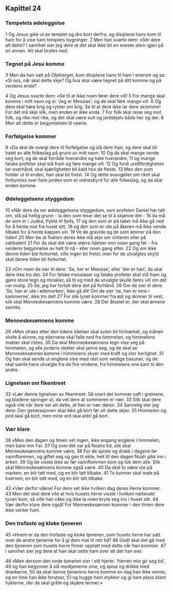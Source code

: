 ## Kapittel 24

### Tempelets ødeleggelse

1 Og Jesus gikk ut av templet og dro bort derfra, og disiplene hans kom til ham for å vise ham templets bygninger.
2 Men han svarte dem: «Ser dere alt dette? I sannhet sier jeg dere at det skal ikke bli en eneste stein igjen på en annen. Alt skal brytes ned.

### Tegnet på Jesu komme

3 Men da han satt på Oljeberget, kom disiplene hans til ham i enerom og sa: «Si oss, når skal dette skje? Og hva skal være tegnet på ditt komme og på verdens ende?

4 Og Jesus svarte dem: «Se til at ikke noen fører dere vill!
5 For mange skal komme i mitt navn og si: ‘Jeg er Messias’; og de skal føre mange vill.
6 Og dere skal høre krig og rykter om krig. Se til at dere ikke lar dere skremme! For det må skje slik, men enden er ikke enda.
7 For folk skal reise seg mot folk, og rike mot rike, og det skal være sult og jordskjelv både her og der.
8 Men alt dette er begynnelsen til veene.

### Forfølgelse kommer

9 «Da skal de overgi dere til forfølgelse og slå dere ihjel, og dere skal bli hatet av alle folkeslag på grunn av mitt navn.
10 Og da skal mange vende seg bort, og de skal forråde hverandre og hate hverandre;
11 og mange falske profeter skal stå fram og føre mange vill.
12 Og fordi urettferdigheten tar overhånd, skal kjærligheten bli kald hos de fleste.
13 Men den som holder ut til enden, han skal bli frelst.
14 Og dette evangeliet om riket skal forkynnes over hele jorden som et vidnesbyrd for alle folkeslag, og da skal enden komme.

### Ødeleggelsens styggedom

15 «Når dere da ser ødeleggelsens styggedom, som profeten Daniel har talt om, stå på hellig grunn - la den som leser det se til å skjønne det -
16 da må de som er i Judea, flykte til fjells,
17 og den som er på taket må ikke gå ned for å hente noe fra huset sitt,
18 og den som er ute på åkeren må ikke vende tilbake for å hente kappen sin.
19 Ve de gravide og de som ammer på den tiden!
20 Men be at flukten deres ikke må skje om vinteren eller på sabbaten!
21 For da skal det være større lidelser enn noen gang før - fra verdens begynnelse av helt til nå - eller noen gang etter.
22 Og om ikke denne tiden ble forkortet, ville ingen bli frelst; men for de utvalgtes skyld skal denne tiden bli forkortet.

23 «Om noen da sier til dere: ‘Se, her er Messias’, eller ‘der er han’, da skal dere ikke tro det.
24 For falske messiaser og falske profeter skal stå fram og gjøre store tegn og mirakler, så til og med de utvalgte skulle føres vill om det var mulig.
25 Se, jeg har fortalt dere det på forhånd.
26 Om de sier til dere: ‘Se, han er ute i ødemarken’, ikke gå dit! Om de sier ‘se, han er inne i kammerne’, ikke tro det!
27 For slik lynet kommer fra øst og skinner til vest, slik skal Menneskesønnens komme være.
28 Der åtselet er, der skal ørnene samles.

### Menneskesønnens komme

29 «Men straks etter den tidens lidelser skal solen bli formørket, og månen slutte å skinne, og stjernene skal falle ned fra himmelen, og himmelens makter skal ristes.
30 Da skal Menneskesønnens tegn vise seg på himmelen, og alle jordens slekter skal jamre seg, og de skal se Menneskesønnen komme i himmelens skyer med kraft og stor herlighet.
31 Og han skal sende ut englene sine med røst som veldige basuner, og de skal samle hans utvalgte fra de fire vindene, fra himmelens ene kant til den andre.

### Lignelsen om fikentreet

32 «Lær denne lignelsen av fikentreet: Så snart det kommer saft i greinene, og bladene springer ut, da vet dere at sommeren er nær.
33 Slik skal dere også vite når dere ser alt dette, at han er nær døren.
34 Sannelig sier jeg dere: Den generasjonen skal ikke gå bort før alt dette skjer.
35 Himmelen og jord skal gå bort, men mine ord skal aldri gå bort.

### Vær klare

36 «Men den dagen og timen vet ingen, ikke engang englene i himmelen, men bare min Far.
37 Og som det var på Noahs tid, slik skal Menneskesønnens komme være;
38 For de spiste og drakk i dagene før vannflommen, og giftet seg og gav til ekte, helt til den dagen Noah gikk inn i arken.
39 Og de visste ikke av før vannflommen kom og tok dem alle. Slik skal Menneskesønnens komme også være.
40 Da skal to være ute på marken; en blir tatt med, og en blir latt tilbake.
41 To kvinner skal male på kvernen; en blir tatt med, og en blir latt tilbake.

42 «Vær derfor våkne! For dere vet ikke hvilken dag deres Herre kommer.
43 Men det skal dere vite at hvis husets herre visste i hvilken nattevakt tyven kom, så ville han våke og ikke la noen bryte seg inn i huset sitt.
44 Vær derfor klare dere også! For Menneskesønnen kommer i den timen dere ikke venter ham.

### Den trofaste og kloke tjeneren

45 «Hvem er da den trofaste og kloke tjeneren, som husets herre har satt over de andre tjenerne for å gi dem mat til rett tid?
46 Godt skal det gå med den tjeneren som husets herre finner opptatt med dette når han kommer.
47 I sannhet sier jeg dere at han skal sette ham over alt det han eier.

48 «Men dersom den onde tjeneren sier i sitt hjerte: ‘Herren min gir seg tid’,
49 og han begynner å slå medtjenerne sine, og spise og drikke med drankerne,
50 da skal denne tjenerens herre komme en dag han ikke venter, og en time han ikke forutser,
51 og hugge ham stykker og gi ham plass blant hyklerne, der de skal gråte og skjære tenner.»
